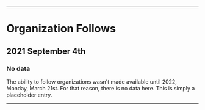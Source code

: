 
***

# Organization Follows

## 2021 September 4th

### No data

The ability to follow organizations wasn't made available until 2022, Monday, March 21st. For that reason, there is no data here. This is simply a placeholder entry.

***
